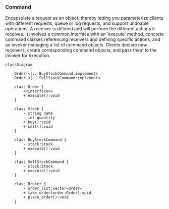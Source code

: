 ### Command

Encapsulate a request as an object, thereby letting you parameterize clients with different requests, queue or log requests, and support undoable operations. A receiver is defined and will perform the different actions it receives. It involves a common interface with an 'execute' method, concrete  command classes referencing receivers and defining specific actions, and an invoker managing a list of command objects. Clients declare new  receivers, create corresponding command objects, and pass them to the  invoker for execution.

```mermaid
classDiagram
	
	Order <|.. BuyStockCommand:implements
	Order <|.. SellStockCommand:implements
	
	class Order {
		<<interface>>
		+ execute():void
	}
	
	class Stock {
		- string name
		- int quantity
		+ buy():void
		+ sell():void
	}
	
	class BuyStockCommand {
		- stock:Stock	
		+ execute():void
	}
	
	class SellStockCommand {
		- stock:Stock	
		+ execute():void
	}
	
	class Broker {
		- order_list:vector~Order~
		+ take_order(order:Order):void
		+ place_order():void
	}
	
	
```

